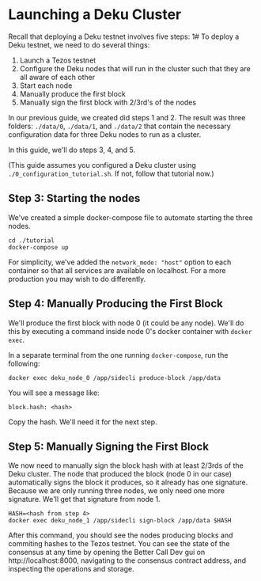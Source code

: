 # Launching a Deku Cluster


Recall that deploying a Deku testnet involves five steps:
1# To deploy a Deku testnet, we need to do several things:
1. Launch a Tezos testnet
2. Configure the Deku nodes that will run in the cluster such
    that they are all aware of each other
3. Start each node
4. Manually produce the first block
5. Manually sign the first block with 2/3rd's of the nodes

In our previous guide, we created did steps 1 and 2. The result
was three folders: `./data/0`, `./data/1`, and `./data/2` that contain the necessary configuration data for three Deku nodes to run
as a cluster.


In this guide, we'll do steps 3, 4, and 5.

(This guide assumes you configured a Deku cluster
using `./0_configuration_tutorial.sh`. If not, follow that tutorial now.)

## Step 3: Starting the nodes

We've created a simple docker-compose file to automate starting the three nodes.


```
cd ./tutorial
docker-compose up
```

For simplicity, we've added the `network_mode: "host"` option to each container so that
all services are available on localhost. For a more production you may wish to do differently.

## Step 4: Manually Producing the First Block

We'll produce the first block with node 0 (it could be any node).
We'll do this by executing a command inside node 0's docker container
with `docker exec`.

In a separate terminal from the one running `docker-compose`, run the following:
```
docker exec deku_node_0 /app/sidecli produce-block /app/data
```

You will see a message like:
```
block.hash: <hash>
```

Copy the hash. We'll need it for the next step.

## Step 5: Manually Signing the First Block

We now need to manually sign the block hash with at least 2/3rds of the Deku cluster.
The node that produced the block (node 0 in our case) automatically signs the block
it produces, so it already has one signature. Because we are only running three nodes,
we only need one more signature. We'll get that signature from node 1.

```
HASH=<hash from step 4>
docker exec deku_node_1 /app/sidecli sign-block /app/data $HASH
```

After this command, you should see the nodes producing blocks and commiting
hashes to the Tezos testnet. You can see the state of the consensus at any time
by opening the Better Call Dev gui on http://localhost:8000, navigating to the
consensus contract address, and inspecting the operations and storage.
